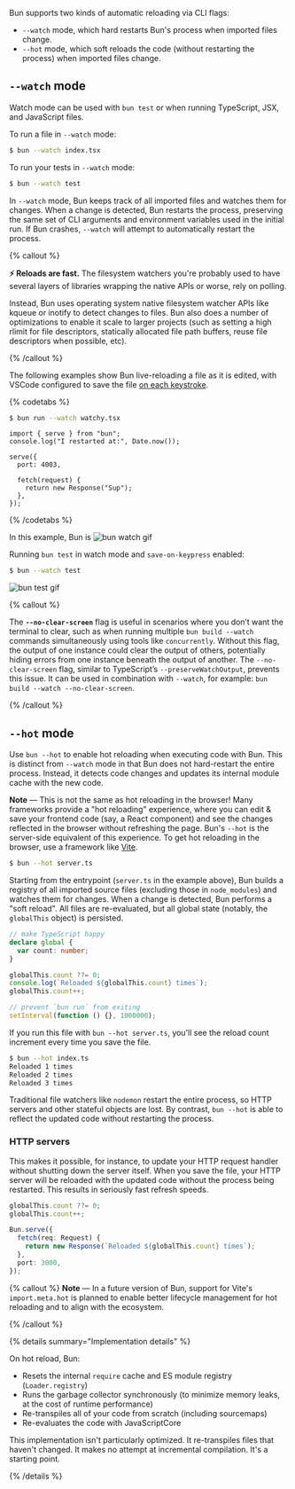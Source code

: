 Bun supports two kinds of automatic reloading via CLI flags:

- `--watch` mode, which hard restarts Bun's process when imported files change.
- `--hot` mode, which soft reloads the code (without restarting the process) when imported files change.

## `--watch` mode

Watch mode can be used with `bun test` or when running TypeScript, JSX, and JavaScript files.

To run a file in `--watch` mode:

```bash
$ bun --watch index.tsx
```

To run your tests in `--watch` mode:

```bash
$ bun --watch test
```

In `--watch` mode, Bun keeps track of all imported files and watches them for changes. When a change is detected, Bun restarts the process, preserving the same set of CLI arguments and environment variables used in the initial run. If Bun crashes, `--watch` will attempt to automatically restart the process.

{% callout %}

**⚡️ Reloads are fast.** The filesystem watchers you're probably used to have several layers of libraries wrapping the native APIs or worse, rely on polling.

Instead, Bun uses operating system native filesystem watcher APIs like kqueue or inotify to detect changes to files. Bun also does a number of optimizations to enable it scale to larger projects (such as setting a high rlimit for file descriptors, statically allocated file path buffers, reuse file descriptors when possible, etc).

{% /callout %}

The following examples show Bun live-reloading a file as it is edited, with VSCode configured to save the file [on each keystroke](https://code.visualstudio.com/docs/editor/codebasics#_save-auto-save).

{% codetabs %}

```bash
$ bun run --watch watchy.tsx
```

```tsx#watchy.tsx
import { serve } from "bun";
console.log("I restarted at:", Date.now());

serve({
  port: 4003,

  fetch(request) {
    return new Response("Sup");
  },
});
```

{% /codetabs %}

In this example, Bun is
![bun watch gif](https://user-images.githubusercontent.com/709451/228439002-7b9fad11-0db2-4e48-b82d-2b88c8625625.gif)

Running `bun test` in watch mode and `save-on-keypress` enabled:

```bash
$ bun --watch test
```

![bun test gif](https://user-images.githubusercontent.com/709451/228396976-38a23864-4a1d-4c96-87cc-04e5181bf459.gif)

{% callout %}

The **`--no-clear-screen`** flag is useful in scenarios where you don’t want the terminal to clear, such as when running multiple `bun build --watch` commands simultaneously using tools like `concurrently`. Without this flag, the output of one instance could clear the output of others, potentially hiding errors from one instance beneath the output of another. The `--no-clear-screen` flag, similar to TypeScript’s `--preserveWatchOutput`, prevents this issue. It can be used in combination with `--watch`, for example: `bun build --watch --no-clear-screen`.

{% /callout %}


## `--hot` mode

Use `bun --hot` to enable hot reloading when executing code with Bun. This is distinct from `--watch` mode in that Bun does not hard-restart the entire process. Instead, it detects code changes and updates its internal module cache with the new code.

**Note** — This is not the same as hot reloading in the browser! Many frameworks provide a "hot reloading" experience, where you can edit & save your frontend code (say, a React component) and see the changes reflected in the browser without refreshing the page. Bun's `--hot` is the server-side equivalent of this experience. To get hot reloading in the browser, use a framework like [Vite](https://vitejs.dev).

```bash
$ bun --hot server.ts
```

Starting from the entrypoint (`server.ts` in the example above), Bun builds a registry of all imported source files (excluding those in `node_modules`) and watches them for changes. When a change is detected, Bun performs a "soft reload". All files are re-evaluated, but all global state (notably, the `globalThis` object) is persisted.

```ts#server.ts
// make TypeScript happy
declare global {
  var count: number;
}

globalThis.count ??= 0;
console.log(`Reloaded ${globalThis.count} times`);
globalThis.count++;

// prevent `bun run` from exiting
setInterval(function () {}, 1000000);
```

If you run this file with `bun --hot server.ts`, you'll see the reload count increment every time you save the file.

```bash
$ bun --hot index.ts
Reloaded 1 times
Reloaded 2 times
Reloaded 3 times
```

Traditional file watchers like `nodemon` restart the entire process, so HTTP servers and other stateful objects are lost. By contrast, `bun --hot` is able to reflect the updated code without restarting the process.

### HTTP servers

This makes it possible, for instance, to update your HTTP request handler without shutting down the server itself. When you save the file, your HTTP server will be reloaded with the updated code without the process being restarted. This results in seriously fast refresh speeds.

```ts#server.ts
globalThis.count ??= 0;
globalThis.count++;

Bun.serve({
  fetch(req: Request) {
    return new Response(`Reloaded ${globalThis.count} times`);
  },
  port: 3000,
});
```

<!-- The file above is simply exporting an object with a `fetch` handler defined. When this file is executed, Bun interprets this as an HTTP server and passes the exported object into `Bun.serve`. -->

<!-- {% image src="https://user-images.githubusercontent.com/709451/195477632-5fd8a73e-014d-4589-9ba2-e075ad9eb040.gif" alt="Bun vs Nodemon refresh speeds" caption="Bun on the left, Nodemon on the right." /%} -->

{% callout %}
**Note** — In a future version of Bun, support for Vite's `import.meta.hot` is planned to enable better lifecycle management for hot reloading and to align with the ecosystem.

{% /callout %}

{% details summary="Implementation details" %}

On hot reload, Bun:

- Resets the internal `require` cache and ES module registry (`Loader.registry`)
- Runs the garbage collector synchronously (to minimize memory leaks, at the cost of runtime performance)
- Re-transpiles all of your code from scratch (including sourcemaps)
- Re-evaluates the code with JavaScriptCore

This implementation isn't particularly optimized. It re-transpiles files that haven't changed. It makes no attempt at incremental compilation. It's a starting point.

{% /details %}
